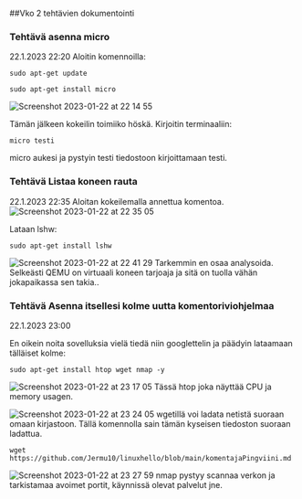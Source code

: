 ##Vko 2 tehtävien dokumentointi

### Tehtävä asenna micro
22.1.2023 22:20
Aloitin komennoilla:

    sudo apt-get update
    
    sudo apt-get install micro
![Screenshot 2023-01-22 at 22 14 55](https://user-images.githubusercontent.com/104775534/213938624-95940776-64f5-42aa-aed0-80956995fef1.png)

Tämän jälkeen kokeilin toimiiko höskä. Kirjoitin terminaaliin:

    micro testi
micro aukesi ja pystyin testi tiedostoon kirjoittamaan testi.

### Tehtävä Listaa koneen rauta
  22.1.2023 22:35
  Aloitan kokeilemalla annettua komentoa.
![Screenshot 2023-01-22 at 22 35 05](https://user-images.githubusercontent.com/104775534/213939026-a93baa89-af3d-4776-a230-fa5df34cc372.png)

Lataan lshw:

    sudo apt-get install lshw
    
![Screenshot 2023-01-22 at 22 41 29](https://user-images.githubusercontent.com/104775534/213939316-cce2d1ca-0376-47eb-9714-d891101fa91e.png)
Tarkemmin en osaa analysoida. Selkeästi QEMU on virtuaali koneen tarjoaja ja sitä on tuolla vähän jokapaikassa sen takia..

### Tehtävä Asenna itsellesi kolme uutta komentoriviohjelmaa
22.1.2023 23:00

En oikein noita sovelluksia vielä tiedä niin googlettelin ja päädyin lataamaan tälläiset kolme:

    sudo apt-get install htop wget nmap -y
    
 ![Screenshot 2023-01-22 at 23 17 05](https://user-images.githubusercontent.com/104775534/213940916-b93b124e-73cb-4d52-b9cd-5c6fb5a975aa.png)
Tässä htop joka näyttää CPU ja memory usagen.


![Screenshot 2023-01-22 at 23 24 05](https://user-images.githubusercontent.com/104775534/213941199-a690fc91-c167-4167-95c8-60506860df1a.png)
wgetillä voi ladata netistä suoraan omaan kirjastoon. Tällä komennolla sain tämän kyseisen tiedoston suoraan ladattua.

    wget https://github.com/Jermu10/linuxhello/blob/main/komentajaPingviini.md
    
    
 
    
   ![Screenshot 2023-01-22 at 23 27 59](https://user-images.githubusercontent.com/104775534/213941352-f7fe4fed-c86f-449a-bed2-e1d5769a7596.png)
nmap pystyy scannaa verkon ja tarkistamaa avoimet portit, käynnissä olevat palvelut jne.


 


